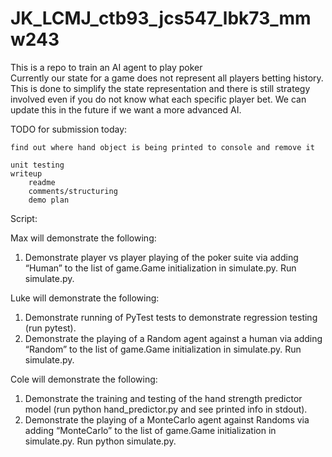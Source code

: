 # JK_LCMJ_ctb93_jcs547_lbk73_mmw243
This is a repo to train an AI agent to play poker \
Currently our state for a game does not represent all players betting history. This is done to 
simplify the state representation and there is still strategy involved even if you do not know
what each specific player bet. We can update this in the future if we want a more advanced AI.

TODO for submission today:
    
    find out where hand object is being printed to console and remove it
    
    unit testing
    writeup
        readme
        comments/structuring
        demo plan

Script:

Max will demonstrate the following:
1. Demonstrate player vs player playing of the poker suite via adding “Human” to the list of game.Game initialization in simulate.py. Run simulate.py.

Luke will demonstrate the following:
1. Demonstrate running of PyTest tests to demonstrate regression testing (run pytest).
2. Demonstrate the playing of a Random agent against a human via adding “Random” to the list of game.Game initialization in simulate.py. Run simulate.py.

Cole will demonstrate the following:
1. Demonstrate the training and testing of the hand strength predictor model (run python hand_predictor.py and see printed info in stdout).
2. Demonstrate the playing of a MonteCarlo agent against Randoms via adding “MonteCarlo” to the list of game.Game initialization in simulate.py. Run python simulate.py.
